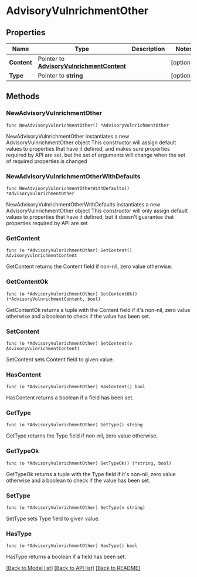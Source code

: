 # AdvisoryVulnrichmentOther

## Properties

Name | Type | Description | Notes
------------ | ------------- | ------------- | -------------
**Content** | Pointer to [**AdvisoryVulnrichmentContent**](AdvisoryVulnrichmentContent.md) |  | [optional] 
**Type** | Pointer to **string** |  | [optional] 

## Methods

### NewAdvisoryVulnrichmentOther

`func NewAdvisoryVulnrichmentOther() *AdvisoryVulnrichmentOther`

NewAdvisoryVulnrichmentOther instantiates a new AdvisoryVulnrichmentOther object
This constructor will assign default values to properties that have it defined,
and makes sure properties required by API are set, but the set of arguments
will change when the set of required properties is changed

### NewAdvisoryVulnrichmentOtherWithDefaults

`func NewAdvisoryVulnrichmentOtherWithDefaults() *AdvisoryVulnrichmentOther`

NewAdvisoryVulnrichmentOtherWithDefaults instantiates a new AdvisoryVulnrichmentOther object
This constructor will only assign default values to properties that have it defined,
but it doesn't guarantee that properties required by API are set

### GetContent

`func (o *AdvisoryVulnrichmentOther) GetContent() AdvisoryVulnrichmentContent`

GetContent returns the Content field if non-nil, zero value otherwise.

### GetContentOk

`func (o *AdvisoryVulnrichmentOther) GetContentOk() (*AdvisoryVulnrichmentContent, bool)`

GetContentOk returns a tuple with the Content field if it's non-nil, zero value otherwise
and a boolean to check if the value has been set.

### SetContent

`func (o *AdvisoryVulnrichmentOther) SetContent(v AdvisoryVulnrichmentContent)`

SetContent sets Content field to given value.

### HasContent

`func (o *AdvisoryVulnrichmentOther) HasContent() bool`

HasContent returns a boolean if a field has been set.

### GetType

`func (o *AdvisoryVulnrichmentOther) GetType() string`

GetType returns the Type field if non-nil, zero value otherwise.

### GetTypeOk

`func (o *AdvisoryVulnrichmentOther) GetTypeOk() (*string, bool)`

GetTypeOk returns a tuple with the Type field if it's non-nil, zero value otherwise
and a boolean to check if the value has been set.

### SetType

`func (o *AdvisoryVulnrichmentOther) SetType(v string)`

SetType sets Type field to given value.

### HasType

`func (o *AdvisoryVulnrichmentOther) HasType() bool`

HasType returns a boolean if a field has been set.


[[Back to Model list]](../README.md#documentation-for-models) [[Back to API list]](../README.md#documentation-for-api-endpoints) [[Back to README]](../README.md)


